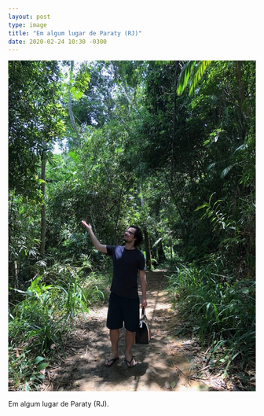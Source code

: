 ```yaml
---
layout: post
type: image
title: "Em algum lugar de Paraty (RJ)"
date: 2020-02-24 10:30 -0300
---
```

![Homem de camiseta, shorts e chinelo e segurando uma bolsa, no meio de uma trilha na floresta.](/assets/2020/paraty-rj.jpeg)

Em algum lugar de Paraty (RJ).
